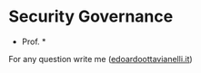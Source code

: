 # Security Governance

- Prof. *


For any question write me ([edoardoottavianelli.it](https://www.edoardoottavianelli.it/))
